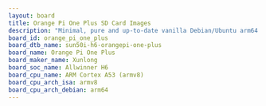 ```yaml
---
layout: board
title: Orange Pi One Plus SD Card Images
description: "Minimal, pure and up-to-date vanilla Debian/Ubuntu arm64 SD card images for Orange Pi One Plus by Xunlong, SoC: Allwinner H6, CPU ISA: armv8"
board_id: orange_pi_one_plus
board_dtb_name: sun50i-h6-orangepi-one-plus
board_name: Orange Pi One Plus
board_maker_name: Xunlong
board_soc_name: Allwinner H6
board_cpu_name: ARM Cortex A53 (armv8)
board_cpu_arch_isa: armv8
board_cpu_arch_debian: arm64
---
```

